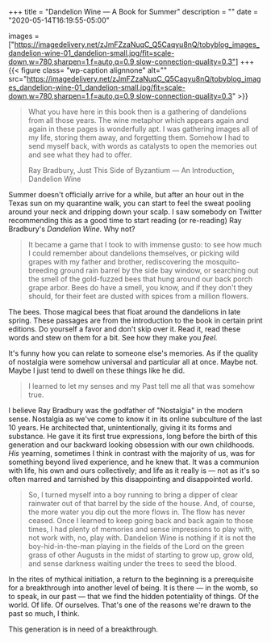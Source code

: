 +++
title = "Dandelion Wine — A Book for Summer"
description = ""
date = "2020-05-14T16:19:55-05:00"

images = ["https://imagedelivery.net/zJmFZzaNuqC_Q5Caqyu8nQ/tobyblog_images_dandelion-wine-01_dandelion-small.jpg/fit=scale-down,w=780,sharpen=1,f=auto,q=0.9,slow-connection-quality=0.3"]
+++
{{< figure class= "wp-caption alignnone" alt="" src="https://imagedelivery.net/zJmFZzaNuqC_Q5Caqyu8nQ/tobyblog_images_dandelion-wine-01_dandelion-small.jpg/fit=scale-down,w=780,sharpen=1,f=auto,q=0.9,slow-connection-quality=0.3" >}}

> What you have here in this book then is a gathering of dandelions from all those years. The wine metaphor which appears again and again in these pages is wonderfully apt. I was gathering images all of my life, storing them away, and forgetting them. Somehow I had to send myself back, with words as catalysts to open the memories out and see what they had to offer.
> 
> Ray Bradbury, Just This Side of Byzantium — An Introduction, Dandelion Wine

Summer doesn't officially arrive for a while, but after an hour out in the Texas sun on my quarantine walk, you can start to feel the sweat pooling around your neck and dripping down your scalp. I saw somebody on Twitter recommending this as a good time to start reading (or re-reading) Ray Bradbury's *Dandelion Wine.* Why not?
<!--more-->
> It became a game that I took to with immense gusto: to see how much I could remember about dandelions themselves, or picking wild grapes with my father and brother, rediscovering the mosquito-breeding ground rain barrel by the side bay window, or searching out the smell of the gold-fuzzed bees that hung around our back porch grape arbor. Bees do have a smell, you know, and if they don't they should, for their feet are dusted with spices from a million flowers.

The bees. Those magical bees that float around the dandelions in late spring. These passages are from the introduction to the book in certain print editions. Do yourself a favor and don't skip over it. Read it, read these words and stew on them for a bit. See how they make you *feel.*

It's funny how you can relate to someone else's memories. As if the quality of nostalgia were somehow universal and particular all at once. Maybe not. Maybe I just tend to dwell on these things like he did. 

> I learned to let my senses and my Past tell me all that was somehow true.

I believe Ray Bradbury was the godfather of "Nostalgia" in the modern sense. Nostalgia as we've come to know it in its online subculture of the last 10 years. He architected that, unintentionally, giving it its forms and substance. He gave it its first true expressions, long before the birth of this generation and our backward looking obsession with our own childhoods. *His* yearning, sometimes I think in contrast with the majority of us, was for something beyond lived experience, and he knew that. It was a communion with life, his own and ours collectively; and life as it really is — not as it's so often marred and tarnished by this disappointing and disappointed world.

> So, I turned myself into a boy running to bring a dipper of clear rainwater out of that barrel by the side of the house. And, of course, the more water you dip out the more flows in. The flow has never ceased. Once I learned to keep going back and back again to those times, I had plenty of memories and sense impressions to play with, not work with, no, play with. Dandelion Wine is nothing if it is not the boy-hid-in-the-man playing in the fields of the Lord on the green grass of other Augusts in the midst of starting to grow up, grow old, and sense darkness waiting under the trees to seed the blood.

In the rites of mythical initiation, a return to the beginning is a prerequisite for a breakthrough into another level of being. It is there — in the womb, so to speak, in our past — that we find the hidden potentiality of things. Of the world. Of life. Of ourselves. That's one of the reasons we're drawn to the past so much, I think. 

This generation is in need of a breakthrough. 